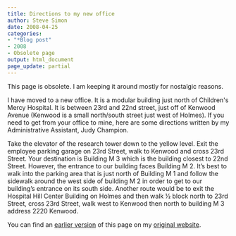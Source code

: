 ```yaml
---
title: Directions to my new office
author: Steve Simon
date: 2008-04-25
categories:
- "*Blog post"
- 2008
- Obsolete page
output: html_document
page_update: partial
---
```

This page is obsolete. I am keeping it around mostly for nostalgic reasons.

<!---More--->

I have moved to a new office. It is a modular building just north of Children's Mercy Hospital. It is between 23rd and 22nd street, just off of Kenwood Avenue (Kenwood is a small north/south street just west of Holmes). If you need to get from your office to mine, here are some directions written by my Administrative Assistant, Judy Champion.

Take the elevator of the research tower down to the yellow level. Exit the employee parking garage on 23rd Street, walk to Kenwood and cross 23rd Street. Your destination is Building M 3 which is the building closest to 22nd Street. However, the entrance to our building faces Building M 2. It’s best to walk into the parking area that is just north of Building M 1 and follow the sidewalk around the west side of building M 2 in order to get to our building’s entrance on its south side. Another route would be to exit the Hospital Hill Center Building on Holmes and then walk ½ block north to 23rd Street, cross 23rd Street, walk west to Kenwood then north to building M 3 address 2220 Kenwood.


You can find an [earlier version][sim1] of this page on my [original website][sim2].

[sim1]: http://www.pmean.com/08/NewOffice.html
[sim2]: http://www.pmean.com/original_site.html
